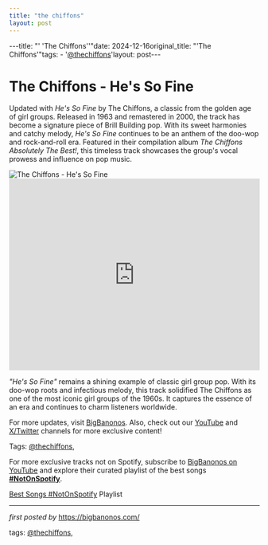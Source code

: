 ```yaml
---
title: "the chiffons"
layout: post
---
```

---title: "' 'The Chiffons''"date: 2024-12-16original_title: "'The Chiffons'"tags:  - '[@thechiffons](/tags/thechiffons/)'layout: post---<!-- Title of the Post --><h1 >The Chiffons - He's So Fine</h1> <!-- Introductory Text --><p >Updated with *He's So Fine* by The Chiffons, a classic from the golden age of girl groups. Released in 1963 and remastered in 2000, the track has become a signature piece of Brill Building pop. With its sweet harmonies and catchy melody, *He's So Fine* continues to be an anthem of the doo-wop and rock-and-roll era. Featured in their compilation album *The Chiffons Absolutely The Best!*, this timeless track showcases the group's vocal prowess and influence on pop music.</p> <!-- Featured Image --><div > <img src="https://i1.sndcdn.com/avatars-000212349292-uth8pj-t240x240.jpg" alt="The Chiffons - He's So Fine" /></div> <!-- YouTube Video Embed --><div > <iframe width="100%" height="385" src="https://www.youtube.com/embed/rinz9Avvq6A" title="The Chiffons - He's So Fine" frameborder="0" allow="accelerometer; autoplay; clipboard-write; encrypted-media; gyroscope; picture-in-picture; web-share" referrerpolicy="strict-origin-when-cross-origin" allowfullscreen></iframe></div> <!-- Song Information --><div > <p><em>"He's So Fine"</em> remains a shining example of classic girl group pop. With its doo-wop roots and infectious melody, this track solidified The Chiffons as one of the most iconic girl groups of the 1960s. It captures the essence of an era and continues to charm listeners worldwide.</p></div> <!-- Footer Links --><div > <p>For more updates, visit <a href="https://bigbanonos.com/" target="_blank">BigBanonos</a>. Also, check out our <a href="https://www.youtube.com/[@BigBanonos](/tags/BigBanonos/)" target="_blank">YouTube</a> and <a href="https://x.com/bigbanonos" target="_blank">X/Twitter</a> channels for more exclusive content!</p></div> <!-- Tags --><p >Tags: [@thechiffons](/tags/thechiffons/),</p><!--Subscribe and Playlist Links--><div>    <p>For more exclusive tracks not on Spotify, subscribe to <a href="https://www.youtube.com/[@BigBanonos](/tags/BigBanonos/)" target="_blank">BigBanonos on YouTube</a> and explore their curated playlist of the best songs <strong>[#NotOnSpotify](/tags/NotOnSpotify/)</strong>.</p>    <p><a href="https://www.youtube.com/playlist?list=PLtuNtuTatqI0kFahUCbtbfenC_ET5O_tr" target="_blank">Best Songs [#NotOnSpotify](/tags/NotOnSpotify/) Playlist<br /></a></p></div><hr /><p><em>first posted by</em> <a href="https://bigbanonos.com/" rel="noopener" target="_new">https://bigbanonos.com/</a></p><p>tags: [@thechiffons](/tags/thechiffons/),</p>
